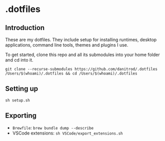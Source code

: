 # .dotfiles

## Introduction

These are my dotfiles. They include setup for installing runtimes, desktop applications, command line tools, themes and plugins I use.

To get started, clone this repo and all its submodules into your home folder and cd into it.

`git clone --recurse-submodules https://github.com/danitrod/.dotfiles /Users/$(whoami)/.dotfiles && cd /Users/$(whoami)/.dotfiles`

## Setting up

`sh setup.sh`

## Exporting

- `Brewfile`: `brew bundle dump --describe`
- VSCode extensions: `sh VSCode/export_extensions.sh`
